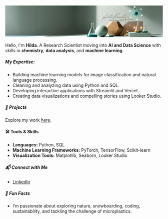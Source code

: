 ![Banner](git%20hub%20(1000%20x%20200%20px).png)

Hello, I'm **Hilda**. A Research Scientist moving into **AI and Data Science** with skills in **chemistry**, **data analysis**, and **machine learning**.

##### My Expertise:  
- Building machine learning models for image classification and natural language processing.  
- Cleaning and analyzing data using Python and SQL.  
- Developing interactive applications with Streamlit and Vercel.  
- Creating data visualizations and compelling stories using Looker Studio.
  
##### 🌱 Projects  
Explore my work [here](https://github.com/hildaposada?tab=repositories).  

#### 🛠 Tools & Skills  
- **Languages:** Python, SQL  
- **Machine Learning Frameworks:** PyTorch, TensorFlow, Scikit-learn  
- **Visualization Tools:** Matplotlib, Seaborn, Looker Studio
  
##### 📬 Connect with Me  
- [LinkedIn](https://www.linkedin.com/in/hildaposada/)
  
##### 🌈 Fun Facts  
- I’m passionate about exploring nature, snowboarding, coding, sustainability, and tackling the challenge of microplastics.  
